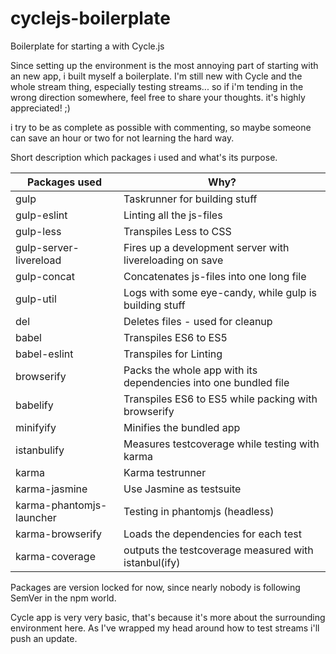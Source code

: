 # cyclejs-boilerplate

Boilerplate for starting a with Cycle.js

Since setting up the environment is the most annoying part of starting with an new app, i built myself a boilerplate.
I'm still new with Cycle and the whole stream thing, especially testing streams... so if i'm tending in the wrong 
direction somewhere, feel free to share your thoughts. it's highly appreciated! ;)

i try to be as complete as possible with commenting, so maybe someone can save an hour or two for not learning the hard way.


Short description which packages i used and what's its purpose.

| Packages used | Why?         |
| ------------- | ------------ |
| gulp          | Taskrunner for building stuff |
| gulp-eslint   | Linting all the js-files |
| gulp-less     | Transpiles Less to CSS |
| gulp-server-livereload | Fires up a development server with livereloading on save |
| gulp-concat   | Concatenates js-files into one long file |
| gulp-util     | Logs with some eye-candy, while gulp is building stuff |
| del           | Deletes files - used for cleanup |
| babel         | Transpiles ES6 to ES5 |
| babel-eslint  | Transpiles for Linting |
| browserify    | Packs the whole app with its dependencies into one bundled file |
| babelify      | Transpiles ES6 to ES5 while packing with browserify |
| minifyify     | Minifies the bundled app |
| istanbulify   | Measures testcoverage while testing with karma |
| karma         | Karma testrunner |
| karma-jasmine | Use Jasmine as testsuite |
| karma-phantomjs-launcher | Testing in phantomjs (headless) |
| karma-browserify | Loads the dependencies for each test |
| karma-coverage | outputs the testcoverage measured with istanbul(ify) |


Packages are version locked for now, since nearly nobody is following SemVer in the npm world.

Cycle app is very very basic, that's because it's more about the surrounding environment here.
As I've wrapped my head around how to test streams i'll push an update. 
